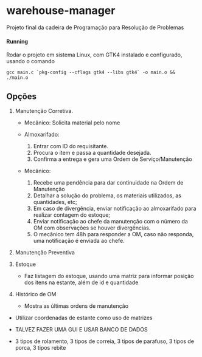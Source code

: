 # warehouse-manager

Projeto final da cadeira de Programação para Resolução de Problemas

#### Running

Rodar o projeto em sistema Linux, com GTK4 instalado e configurado, usando o comando

    gcc main.c `pkg-config --cflags gtk4 --libs gtk4` -o main.o && ./main.o

## Opções

1. Manutenção Corretiva.

   - Mecânico: Solicita material pelo nome
   - Almoxarifado:

     1. Entrar com ID do requisitante.
     2. Procura o item e passa a quantidade desejada.
     3. Confirma a entrega e gera uma Ordem de Serviço/Manutenção

   - Mecânico:
     1. Recebe uma pendência para dar continuidade na Ordem de Manutenção
     2. Detalhar a solução do problema, os materiais utilizados, as quantidades, etc;
     3. Em caso de divergência, enviar notificação ao almoxarifado para realizar contagem do estoque;
     4. Enviar notificação ao chefe da manutenção com o número da OM com observações se houver divergências.
     5. O mecânico tem 48h para responder a OM, caso não responda, uma notificação é enviada ao chefe.

2. Manutenção Preventiva

3. Estoque

   - Faz listagem do estoque, usando uma matriz para informar posição dos itens na estante, além de id e quantidade

4. Histórico de OM
   - Mostra as últimas ordens de manutenção

- Utilizar coordenadas de estante como uso de matrizes

- TALVEZ FAZER UMA GUI E USAR BANCO DE DADOS

- 3 tipos de rolamento, 3 tipos de correia, 3 tipos de parafuso, 3 tipos de porca, 3 tipos rebite
